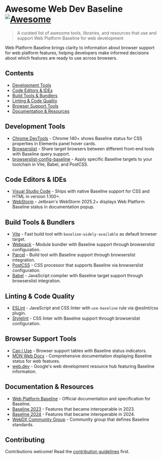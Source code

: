 # Awesome Web Dev Baseline [![Awesome](https://awesome.re/badge.svg)](https://awesome.re)

> A curated list of awesome tools, libraries, and resources that use and support Web Platform Baseline for web development

Web Platform Baseline brings clarity to information about browser support for web platform features, helping developers make informed decisions about which features are ready to use across browsers.

## Contents

- [Development Tools](#development-tools)
- [Code Editors & IDEs](#code-editors--ides)
- [Build Tools & Bundlers](#build-tools--bundlers)
- [Linting & Code Quality](#linting--code-quality)
- [Browser Support Tools](#browser-support-tools)
- [Documentation & Resources](#documentation--resources)

## Development Tools

- [Chrome DevTools](https://developer.chrome.com/docs/devtools/) - Chrome 140+ shows Baseline status for CSS properties in Elements panel hover cards.
- [Browserslist](https://github.com/browserslist/browserslist) - Share target browsers between different front-end tools with Baseline query support.
- [browserslist-config-baseline](https://www.npmjs.com/package/browserslist-config-baseline) - Apply specific Baseline targets to your toolchain in Vite, Babel, and PostCSS.

## Code Editors & IDEs

- [Visual Studio Code](https://code.visualstudio.com/) - Ships with native Baseline support for CSS and HTML in version 1.100+.
- [WebStorm](https://www.jetbrains.com/webstorm/) - Jetbrain's WebStorm 2025.2+ displays Web Platform Baseline status in documentation popup.


## Build Tools & Bundlers

- [Vite](https://vitejs.dev/) - Fast build tool with `baseline-widely-available` as default browser target.
- [Webpack](https://webpack.js.org/) - Module bundler with Baseline support through browserslist configuration.
- [Parcel](https://parceljs.org/) - Build tool with Baseline support through browserslist integration.
- [PostCSS](https://postcss.org/) - CSS processor that supports Baseline via browserslist configuration.
- [Babel](https://babeljs.io/) - JavaScript compiler with Baseline target support through browserslist integration.

## Linting & Code Quality

- [ESLint](https://eslint.org/) - JavaScript and CSS linter with `use-baseline` rule via @eslint/css plugin.
- [Stylelint](https://stylelint.io/) - CSS linter with Baseline support through browserslist configuration.


## Browser Support Tools

- [Can I Use](https://caniuse.com/) - Browser support tables with Baseline status indicators.
- [MDN Web Docs](https://developer.mozilla.org/) - Comprehensive documentation displaying Baseline status for web features.
- [web.dev](https://web.dev/) - Google's web development resource hub featuring Baseline information.

## Documentation & Resources

- [Web Platform Baseline](https://web.dev/baseline) - Official documentation and specification for Baseline.
- [Baseline 2023](https://web.dev/baseline/2023/) - Features that became interoperable in 2023.
- [Baseline 2024](https://web.dev/baseline/2024/) - Features that became interoperable in 2024.
- [WebDX Community Group](https://www.w3.org/community/webdx/) - Community group that defines Baseline standards.


## Contributing

Contributions welcome! Read the [contribution guidelines](contributing.md) first.

